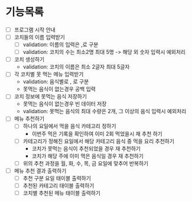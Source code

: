 # 기능목록

- [ ] 프로그램 시작 안내
- [ ] 코치들의 이름 입력받기
  - [ ] validation: 이름의 입력은 ,로 구분
  - [ ] validation: 코치의 수는 최소2명 최대 5명 -> 해당 외 숫자 입력시 예외처리
- [ ] 코치 생성하기
  - validation: 코치의 이름은 최소 2글자 최대 5글자
- [ ] 각 코치별 못 먹는 메뉴 입력받기
  - validation: 음식별로 , 로 구분
  - 못먹는 음식이 없는경우 공백 입력
- [ ] 코치 정보에 못먹는 음식 저장하기
  - 못먹는 음식이 없는경우 빈 데이터 저장
  - validation: 못먹는 음식의 최대 수량은 2개, 그 이상의 음식 입력시 예외처리
- [ ] 메뉴 추천하기
  - [ ] 하나의 요일에서 먹을 음식 카테고리 정하기
    - 이번주 먹은 기록을 확인하여 이미 2회 먹었을시 재 추천 하기
  - [ ] 카테고리가 정해진 요일에서 해당 카테고리 음식 중 먹을 요리 추천하기
    - 코치가 못먹는 음식이 추천되었을 경우 재 추천하기
    - 코치가 해당 주에 이미 먹은 음식일 경우 재 추천하기
  - [ ] 위의 추천 과정을 월, 화, 수, 목, 금 요일에 맞추어 반복하기
- [ ] 메뉴 추천 결과 출력하기
  - [ ] 추천 구분 요일 태이블 출력하기
  - [ ] 추천된 카테고리 태이블 출력하기
  - [ ] 코치별 추천된 메뉴 태이블 출력하기